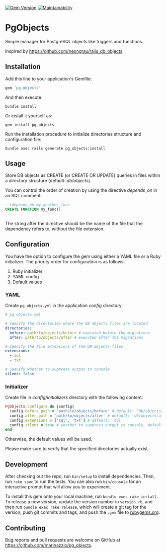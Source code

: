 [![Gem Version](https://badge.fury.io/rb/pg_objects.svg)](https://badge.fury.io/rb/pg_objects)
[![Maintainability](https://api.codeclimate.com/v1/badges/935cd23d8f899b6d8057/maintainability)](https://codeclimate.com/github/marinazzio/pg_objects/maintainability)

# PgObjects

Simple manager for PostgreSQL objects like triggers and functions.

Inspired by https://github.com/neongrau/rails_db_objects

## Installation

Add this line to your application's Gemfile:

```ruby
gem 'pg_objects'
```

And then execute:

```shell
bundle install
```

Or install it yourself as:

```shell
gem install pg_objects
```

Run the installation procedure to initialize directories structure and configuration file:

```shell
bundle exec rails generate pg_objects:install
```

## Usage

Store DB objects as CREATE (or CREATE OR UPDATE) queries in files within a directory structure (default: *db/objects*).

You can control the order of creation by using the directive *depends_on* in an SQL comment:

```sql
--!depends_on my_another_func
CREATE FUNCTION my_func()
...
```

The string after the directive should be the name of the file that the dependency refers to, without the file extension.

## Configuration

You have the option to configure the gem using either a YAML file or a Ruby initializer. The priority order for configuration is as follows:
1. Ruby initializer
2. YAML config
3. Default values

### YAML

Create `pg_objects.yml` in the application *config* directory:

```yaml
# pg_objects.yml

# Specify the directories where the DB objects files are located
directories:
  before: path/to/objects/before # executed before the migrations
  after: path/to/objects/after # executed after the migrations

# Specify the file extensions of the DB objects files
extensions:
  - sql
  - txt

# Specify whether to suppress output to console
silent: false
```

### Initializer

Create file in *config/initializers* directory with the following content:

```ruby
PgObjects.configure do |config|
  config.before_path = 'path/to/objects/before' # default: 'db/objects/before'
  config.after_path = 'path/to/objects/after' # default: 'db/objects/after'
  config.extensions = ['sql', 'txt'] # default: 'sql'
  config.silent = true # whether to suppress output to console, default: false
end
```

Otherwise, the default values will be used.

Please make sure to verify that the specified directories actually exist.

## Development

After checking out the repo, run `bin/setup` to install dependencies. Then, run `rake spec` to run the tests. You can also run `bin/console` for an interactive prompt that will allow you to experiment.

To install this gem onto your local machine, run `bundle exec rake install`. To release a new version, update the version number in `version.rb`, and then run `bundle exec rake release`, which will create a git tag for the version, push git commits and tags, and push the `.gem` file to [rubygems.org](https://rubygems.org).

## Contributing

Bug reports and pull requests are welcome on GitHub at https://github.com/marinazzio/pg_objects.
